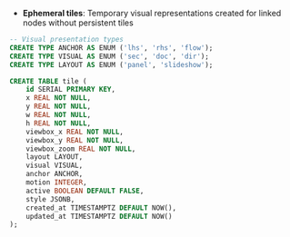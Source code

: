 - **Ephemeral tiles**: Temporary visual representations created for linked nodes without persistent tiles

```sql
-- Visual presentation types
CREATE TYPE ANCHOR AS ENUM ('lhs', 'rhs', 'flow');
CREATE TYPE VISUAL AS ENUM ('sec', 'doc', 'dir');
CREATE TYPE LAYOUT AS ENUM ('panel', 'slideshow');

CREATE TABLE tile (
    id SERIAL PRIMARY KEY,
    x REAL NOT NULL,
    y REAL NOT NULL,
    w REAL NOT NULL,
    h REAL NOT NULL,
    viewbox_x REAL NOT NULL,
    viewbox_y REAL NOT NULL,
    viewbox_zoom REAL NOT NULL,
    layout LAYOUT,
    visual VISUAL,
    anchor ANCHOR,
    motion INTEGER,
    active BOOLEAN DEFAULT FALSE,
    style JSONB,
    created_at TIMESTAMPTZ DEFAULT NOW(),
    updated_at TIMESTAMPTZ DEFAULT NOW()
);
```

